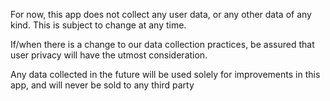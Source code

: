 For now, this app does not collect any user data, or any other data of any kind. This is subject to change at any time.

If/when there is a change to our data collection practices, be assured that user privacy will have the utmost consideration.

Any data collected in the future will be used solely for improvements in this app, and will never be sold to any third party
